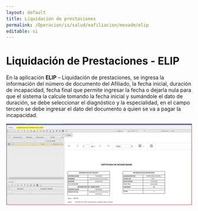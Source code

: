 ```yaml
---
layout: default
title: Liquidación de prestaciones  
permalink: /Operacion/is/salud/eafiliacion/movadm/elip
editable: si
---
```


# Liquidación de Prestaciones - ELIP

En la aplicación **ELIP** – Liquidación de prestaciones, se ingresa la información del número de documento del Afiliado, la fecha inicial, duración de incapacidad, fecha final que permite ingresar la fecha o dejarla nula para que el sistema la calcule tomando la fecha inicial y sumándole el dato de duración, se debe seleccionar el diagnóstico y la especialidad, en el campo tercero se debe ingresar el dato del documento a quien se va a pagar la incapacidad.  

![](elip1.png)










